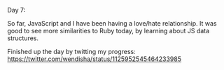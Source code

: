 Day 7:

So far, JavaScript and I have been having a love/hate relationship. It was good to see more similarities to Ruby today, by learning about JS data structures.

Finished up the day by twitting my progress: https://twitter.com/wendisha/status/1125952545464233985
